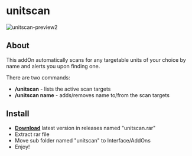 # unitscan
![unitscan-preview2](https://user-images.githubusercontent.com/74269253/220818194-19679f64-4ee7-4aa4-8edc-a5c8f2f857f1.gif)

## About
This addOn automatically scans for any targetable units of your choice by name and alerts you upon finding one.

There are two commands:
- **/unitscan** - lists the active scan targets
- **/unitscan name** - adds/removes name to/from the scan targets

## Install
- **[Download](https://github.com/Sattva-108/unitscan-cataclysm-backport-4.3.4/releases/download/v1.0.0/unitscan.rar)** latest version in releases named "unitscan.rar"
- Extract rar file
- Move sub folder named "unitscan" to Interface/AddOns
- Enjoy!
